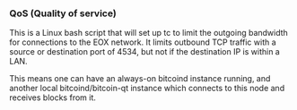 ### QoS (Quality of service) ###

This is a Linux bash script that will set up tc to limit the outgoing bandwidth for connections to the EOX network. It limits outbound TCP traffic with a source or destination port of 4534, but not if the destination IP is within a LAN.

This means one can have an always-on bitcoind instance running, and another local bitcoind/bitcoin-qt instance which connects to this node and receives blocks from it.
